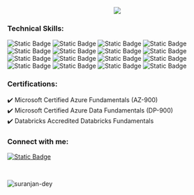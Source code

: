 <!-- Readme File -->

<p align="center"><b>
<!--   <a href="https://github.com/DenverCoder1/readme-typing-svg"> -->
    <img src="https://readme-typing-svg.herokuapp.com?color=228B22&width=400&height=30&lines=Hello👋+I'm+Suranjan+Dey...;System+Administrator;Learning+Data+Engineering...;Nice+To+Meet+You...;Thanks+For+Visiting+My+Profile.&center=true"></a></b></p>
    
### Technical Skills:

![Static Badge](https://img.shields.io/badge/Python%20-%20?style=flat&color=%233776AB)
![Static Badge](https://img.shields.io/badge/SQL%20-%20?style=flat&color=FFFFFF)
![Static Badge](https://img.shields.io/badge/IBM%20iSeries%20-%20?style=flat)
![Static Badge](https://img.shields.io/badge/MySQL%20-%20?style=flat&color=%234479A1)
![Static Badge](https://img.shields.io/badge/MS%20SQL%20Server%20-%20?style=flat&color=E54040)
![Static Badge](https://img.shields.io/badge/Microsoft%20Azure%20-%20?style=flat&color=%23007FFF)
![Static Badge](https://img.shields.io/badge/Azure%20Data%20Factory%20-%20?style=flat&color=%230080FF)
![Static Badge](https://img.shields.io/badge/Azure%20Synapse%20Analytics%20-%20?style=flat&color=%230078D4)
![Static Badge](https://img.shields.io/badge/Databricks%20-%20?style=flat&color=%23FF3621)
![Static Badge](https://img.shields.io/badge/Pandas%20-%20?style=flat&color=F227F5)
![Static Badge](https://img.shields.io/badge/PySpark%20-%20?style=flat&color=FFFFFF)
![Static Badge](https://img.shields.io/badge/SparkSQL%20-%20?style=flat&color=FAFF5E)
![Static Badge](https://img.shields.io/badge/ETL%2FELT%20-%20?style=flat&color=FFFFFF)
![Static Badge](https://img.shields.io/badge/Azure%20Data%20Lake%20Storage%20-%20?style=flat&color=%23008AD7)
![Static Badge](https://img.shields.io/badge/Linux%20-%20?style=flat&color=%23FCC624)
![Static Badge](https://img.shields.io/badge/Visual%20Studio%20Code%20-%20?style=flat&color=%230076B8)

<h3 align="left">Certifications:</h3>

✔️ Microsoft Certified Azure Fundamentals (AZ-900) <br>
✔️ Microsoft Certified Azure Data Fundamentals (DP-900) <br>
✔️ Databricks Accredited Databricks Fundamentals <br>

<h3 align="left">Connect with me:</h3>

<a href="https://www.linkedin.com/in/suranjandey/">![Static Badge](https://img.shields.io/badge/Linkedin%20-%20?style=flat&color=%230077B5)</a>

<br>

<p align="left"> <img src="https://komarev.com/ghpvc/?username=suranjan-dey&label=Profile%20views&color=228B22&style=flat" alt="suranjan-dey" /> </p>
